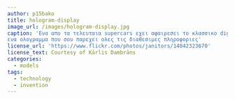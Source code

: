 ```yaml
---
author: p15bako
title: hologram-display
image_url: /images/hologram-display.jpg
caption: 'Eνα απο τα τελευταια supercars εχει αφαιρεσει το κλασσικο digital display και το εχει αντικαταστησει με 
ενα ολογραμμα που σου παρεχει ολες τις διαθεσιμες πληροφοριες'
license_url: 'https://www.flickr.com/photos/janitors/14042323670'
license_text: Courtesy of Kārlis Dambrāns
categories:
  - models
tags:
  - technology
  - invention
---
```

